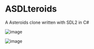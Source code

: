 # ASDLteroids

A Asteroids clone written with SDL2 in C#

![image](https://user-images.githubusercontent.com/18127395/194102382-e05a03f1-378b-4c22-8623-28287e3152d3.png)

![image](https://user-images.githubusercontent.com/18127395/194102440-f4557902-cd3b-4a91-9cc0-01757e84cdbe.png)
